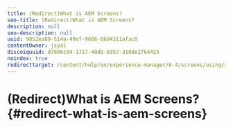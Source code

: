 ```yaml
---
title: (Redirect)What is AEM Screens?
seo-title: (Redirect)What is AEM Screens?
description: null
seo-description: null
uuid: 9852ea89-514a-49ef-9606-66d4311afac0
contentOwner: jsyal
discoiquuid: d7846c94-1717-40db-b957-310de2f64425
noindex: true
redirecttarget: /content/help/en/experience-manager/6-4/screens/using/aem-screens-introduction
---
```


# (Redirect)What is AEM Screens?{#redirect-what-is-aem-screens}

